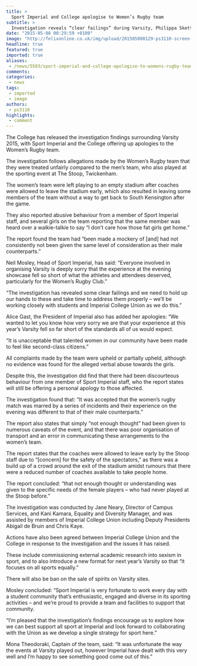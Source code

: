 ```yaml
---
title: >
  Sport Imperial and College apologise to Women’s Rugby team
subtitle: >
  Investigation reveals “clear failings” during Varsity, Philippa Skett reports
date: "2015-05-08 00:29:59 +0100"
image: "http://felixonline.co.uk/img/upload/201505080129-ps3110-screen-shot-2015-05-08-at-01.29.26.png"
headline: true
featured: true
imported: true
aliases:
 - /news/5503/sport-imperial-and-college-apologise-to-womens-rugby-team
comments:
categories:
 - news
tags:
 - imported
 - image
authors:
 - ps3110
highlights:
 - comment
---
```


The College has released the investigation findings surrounding Varsity 2015, with Sport Imperial and the College offering up apologies to the Women’s Rugby team.

The investigation follows allegations made by the Women’s Rugby team that they were treated unfairly compared to the men’s team, who also played at the sporting event at The Stoop, Twickenham.

The women’s team were left playing to an empty stadium after coaches were allowed to leave the stadium early, which also resulted in leaving some members of the team without a way to get back to South Kensington after the game.

They also reported abusive behaviour from a member of Sport Imperial staff, and several girls on the team reporting that the same member was heard over a walkie-talkie to say “I don’t care how those fat girls get home.”

The report found the team had “been made a mockery of [and] had not consistently not been given the same level of consideration as their male counterparts.”

Neil Mosley, Head of Sport Imperial, has said: “Everyone involved in organising Varsity is deeply sorry that the experience at the evening showcase fell so short of what the athletes and attendees deserved, particularly for the Women’s Rugby Club.”

“The investigation has revealed some clear failings and we need to hold up our hands to these and take time to address them properly – we’ll be working closely with students and Imperial College Union as we do this.”

Alice Gast, the President of Imperial also has added her apologies: “We wanted to let you know how very sorry we are that your experience at this year’s Varsity fell so far short of the standards all of us would expect.

“It is unacceptable that talented women in our community have been made to feel like second-class citizens.”

All complaints made by the team were upheld or partially upheld, although no evidence was found for the alleged verbal abuse towards the girls.

Despite this, the investigation did find that there had been discourteous behaviour from one member of Sport Imperial staff, who the report states will still be offering a personal apology to those affected.

The investigation found that: “It was accepted that the women’s rugby match was marred by a series of incidents and their experience on the evening was different to that of their male counterparts.”

The report also states that simply “not enough thought” had been given to numerous caveats of the event, and that there was poor organisation of transport and an error in communicating these arrangements to the women’s team.

The report states that the coaches were allowed to leave early by the Stoop staff due to “[concern] for the safety of the spectators,” as there was a build up of a crowd around the exit of the stadium amidst rumours that there were a reduced number of coaches available to take people home.

The report concluded: “that not enough thought or understanding was given to the specific needs of the female players – who had never played at the Stoop before.”

The investigation was conducted by Jane Neary, Director of Campus Services, and Kani Kamara, Equality and Diversity Manager, and was assisted by members of Imperial College Union including Deputy Presidents Abigail de Bruin and Chris Kaye.

Actions have also been agreed between Imperial College Union and the College in response to the investigation and the issues it has raised.

These include commissioning external academic research into sexism in sport, and to also introduce a new format for next year’s Varsity so that “it focuses on all sports equally.”

There will also be ban on the sale of spirits on Varsity sites.

Mosley concluded: “Sport Imperial is very fortunate to work every day with a student community that’s enthusiastic, engaged and diverse in its sporting activities – and we’re proud to provide a team and facilities to support that community.

“I’m pleased that the investigation’s findings encourage us to explore how we can best support all sport at Imperial and look forward to collaborating with the Union as we develop a single strategy for sport here.”

Mona Theodoraki, Captain of the team, said: “It was unfortunate the way the events at Varsity played out, however Imperial have dealt with this very well and I’m happy to see something good come out of this.”

